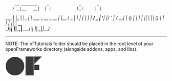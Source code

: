 
        __ _______    _             _       _     
       / _|__   __|  | |           (_)     | |    
  ___ | |_   | |_   _| |_ ___  _ __ _  __ _| |___ 
 / _ \|  _|  | | | | | __/ _ \| '__| |/ _` | / __|
| (_) | |    | | |_| | || (_) | |  | | (_| | \__ \
 \___/|_|    |_|\__,_|\__\___/|_|  |_|\__,_|_|___/
 
 
 -------
 
 
 NOTE:  The ofTutorials folder should be placed in the root level of your openFrameworks directory (alongside addons, apps, and libs). 
 
 ![oF Logo](images/ofw-logo.png "openFrameworks")